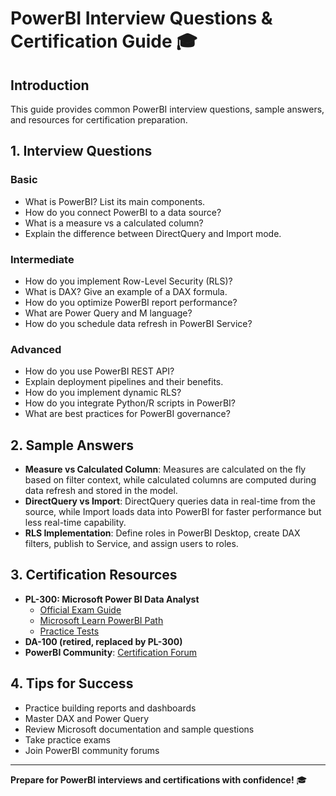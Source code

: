 # PowerBI Interview Questions & Certification Guide 🎓

## Introduction

This guide provides common PowerBI interview questions, sample answers, and resources for certification preparation.

## 1. Interview Questions

### Basic
- What is PowerBI? List its main components.
- How do you connect PowerBI to a data source?
- What is a measure vs a calculated column?
- Explain the difference between DirectQuery and Import mode.

### Intermediate
- How do you implement Row-Level Security (RLS)?
- What is DAX? Give an example of a DAX formula.
- How do you optimize PowerBI report performance?
- What are Power Query and M language?
- How do you schedule data refresh in PowerBI Service?

### Advanced
- How do you use PowerBI REST API?
- Explain deployment pipelines and their benefits.
- How do you implement dynamic RLS?
- How do you integrate Python/R scripts in PowerBI?
- What are best practices for PowerBI governance?

## 2. Sample Answers
- **Measure vs Calculated Column**: Measures are calculated on the fly based on filter context, while calculated columns are computed during data refresh and stored in the model.
- **DirectQuery vs Import**: DirectQuery queries data in real-time from the source, while Import loads data into PowerBI for faster performance but less real-time capability.
- **RLS Implementation**: Define roles in PowerBI Desktop, create DAX filters, publish to Service, and assign users to roles.

## 3. Certification Resources
- **PL-300: Microsoft Power BI Data Analyst**
  - [Official Exam Guide](https://learn.microsoft.com/en-us/certifications/exams/pl-300/)
  - [Microsoft Learn PowerBI Path](https://learn.microsoft.com/en-us/training/paths/analyze-data-power-bi/)
  - [Practice Tests](https://www.udemy.com/course/pl-300-microsoft-power-bi-data-analyst-practice-exams/)
- **DA-100 (retired, replaced by PL-300)**
- **PowerBI Community**: [Certification Forum](https://community.powerbi.com/t5/Certification-PL-300/bd-p/Certification_PL_300)

## 4. Tips for Success
- Practice building reports and dashboards
- Master DAX and Power Query
- Review Microsoft documentation and sample questions
- Take practice exams
- Join PowerBI community forums

---

**Prepare for PowerBI interviews and certifications with confidence!** 🎓 